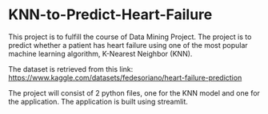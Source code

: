 # KNN-to-Predict-Heart-Failure
This project is to fulfill the course of Data Mining Project.
The project is to predict whether a patient has heart failure using one of the most popular machine learning algorithm, K-Nearest Neighbor (KNN).

The dataset is retrieved from this link:
https://www.kaggle.com/datasets/fedesoriano/heart-failure-prediction

The project will consist of 2 python files, one for the KNN model and one for the application.
The application is built using streamlit.
